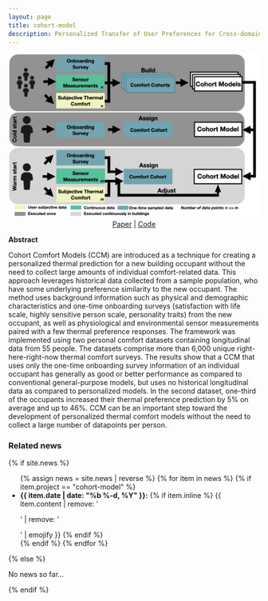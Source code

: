 ```yaml
---
layout: page
title: cohort-model
description: Personalized Transfer of User Preferences for Cross-domain Recommendation
---
```


<center>
  <img src="/assets/img/cohort_framework_v2.jpeg"> <br />
   <a href="">Paper</a> |
   <a href="https://github.com/buds-lab/ccm">Code</a>
</center>

**Abstract**

Cohort Comfort Models (CCM) are introduced as a technique for creating a personalized thermal prediction for a new building occupant without the need to collect large amounts of individual comfort-related data. This approach leverages historical data collected from a sample population, who have some underlying preference similarity to the new occupant. The method uses background information such as physical and demographic characteristics and one-time onboarding surveys (satisfaction with life scale, highly sensitive person scale, personality traits) from the new occupant, as well as physiological and environmental sensor measurements paired with a few thermal preference responses. The framework was implemented using two personal comfort datasets containing longitudinal data from 55 people.
The datasets comprise more than 6,000 unique right-here-right-now thermal comfort surveys.  The results show that a CCM that uses only the one-time onboarding survey information of an individual occupant has generally as good or better performance as compared to conventional general-purpose models, but uses no historical longitudinal data as compared to personalized models. In the second dataset, one-third of the occupants increased their thermal preference prediction by 5% on average and up to 46%. CCM can be an important step toward the development of personalized thermal comfort models without the need to collect a large number of datapoints per person.

<div>
<h3> Related news</h3>
  {% if site.news  %}
    <ul>
    {% assign news = site.news | reverse %}
    {% for item in news %}
      {% if item.project == "cohort-model" %}
      <li>
        <strong>{{ item.date | date: "%b %-d, %Y" }}:</strong>
          {% if item.inline %}
            {{ item.content | remove: '<p>' | remove: '</p>' | emojify }}
          {% endif %}
      </li>
      {% endif %}
    {% endfor %}
    </ul>
  {% else %}
    <p>No news so far...</p>
  {% endif %}
</div>
